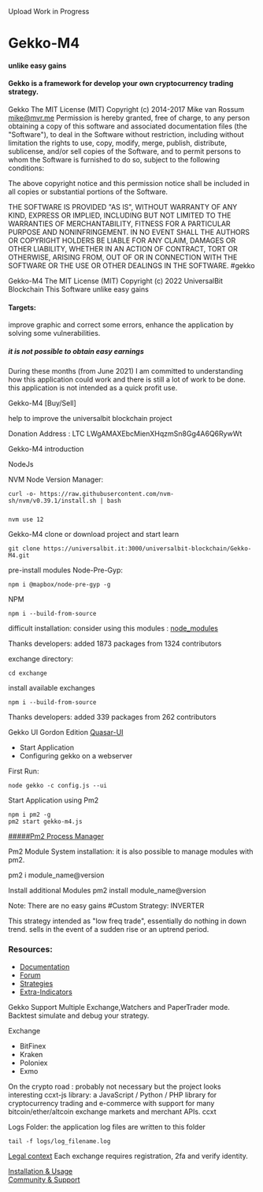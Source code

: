 Upload Work in Progress
# Gekko-M4
#### unlike easy gains


#### Gekko is a framework for develop your own cryptocurrency trading strategy.


Gekko 
The MIT License (MIT) Copyright (c) 2014-2017 Mike van Rossum mike@mvr.me
Permission is hereby granted, free of charge, to any person obtaining a copy of this software and associated documentation files (the "Software"), to deal in the Software without restriction, including without limitation the rights to use, copy, modify, merge, publish, distribute, sublicense, and/or sell copies of the Software, and to permit persons to whom the Software is furnished to do so, subject to the following conditions:

The above copyright notice and this permission notice shall be included in all copies or substantial portions of the Software.

THE SOFTWARE IS PROVIDED "AS IS", WITHOUT WARRANTY OF ANY KIND, EXPRESS OR IMPLIED, INCLUDING BUT NOT LIMITED TO THE WARRANTIES OF MERCHANTABILITY, FITNESS FOR A PARTICULAR PURPOSE AND NONINFRINGEMENT. IN NO EVENT SHALL THE AUTHORS OR COPYRIGHT HOLDERS BE LIABLE FOR ANY CLAIM, DAMAGES OR OTHER LIABILITY, WHETHER IN AN ACTION OF CONTRACT, TORT OR OTHERWISE, ARISING FROM, OUT OF OR IN CONNECTION WITH THE SOFTWARE OR THE USE OR OTHER DEALINGS IN THE SOFTWARE. #gekko



Gekko-M4 The MIT License (MIT) Copyright (c) 2022 UniversalBit Blockchain This Software unlike easy gains
#### Targets:
improve graphic and correct some errors, enhance the application by solving some vulnerabilities.


##### it is not possible to obtain easy earnings



During these months (from June 2021) I am committed to understanding how this application could work and there is still a lot of work to be done. this application is not intended as a quick profit use.


Gekko-M4 [Buy/Sell]

help to improve the universalbit blockchain project 























Donation Address : LTC LWgAMAXEbcMienXHqzmSn8Gg4A6Q6RywWt


Gekko-M4
introduction

NodeJs

NVM Node Version Manager:
```
curl -o- https://raw.githubusercontent.com/nvm-sh/nvm/v0.39.1/install.sh | bash

```


#####
```
nvm use 12

```

Gekko-M4
clone or download project and start learn

```
git clone https://universalbit.it:3000/universalbit-blockchain/Gekko-M4.git

```


pre-install modules Node-Pre-Gyp:
```
npm i @mapbox/node-pre-gyp -g

```




NPM
```
npm i --build-from-source

```

difficult installation:
consider using this modules : [node_modules](https://)

Thanks developers:
added 1873 packages from 1324 contributors


exchange directory:
```
cd exchange

```

install available exchanges
```
npm i --build-from-source

```
Thanks developers:
added 339 packages from 262 contributors

Gekko UI Gordon Edition
[Quasar-UI](https://github.com/H256/gekko-quasar-ui)

* Start Application
* Configuring gekko on a webserver

First Run:
```
node gekko -c config.js --ui

```
Start Application using Pm2

```
npm i pm2 -g
pm2 start gekko-m4.js

```
[#####Pm2 Process Manager
](https://pm2.keymetrics.io/)

Pm2 Module System installation:
it is also possible to manage modules with pm2.

pm2 i module_name@version

Install additional Modules
pm2 install module_name@version

Note:
There are no easy gains
#Custom Strategy: INVERTER

This strategy intended as "low freq trade", essentially do nothing in down trend. sells in the event of a sudden rise or an uptrend period.

### Resources:
* [Documentation](https://gekko.wizb.it/docs/installation/installing_gekko.html)
* [Forum](https://forum.gekko.wizb.it/)
* [Strategies](https://github.com/xFFFFF/Gekko-Strategies)
* [Extra-Indicators](https://github.com/Gab0/gekko-extra-indicators)



Gekko Support Multiple Exchange,Watchers and PaperTrader mode.
Backtest simulate and debug your strategy.

Exchange	

* BitFinex
* Kraken
* Poloniex
* Exmo         

On the crypto road : probably not necessary but the project looks interesting
ccxt-js library: a JavaScript / Python / PHP library for cryptocurrency trading and e-commerce with support for many bitcoin/ether/altcoin exchange markets and merchant APIs. ccxt


Logs Folder:
the application log files are written to this folder

```
tail -f logs/log_filename.log
```

[Legal context](https://www.europarl.europa.eu/cmsdata/150761/TAX3%20Study%20on%20cryptocurrencies%20and%20blockchain.pdf)
Each exchange requires registration, 2fa and verify identity.


[Installation & Usage]()	
[Community & Support]()

